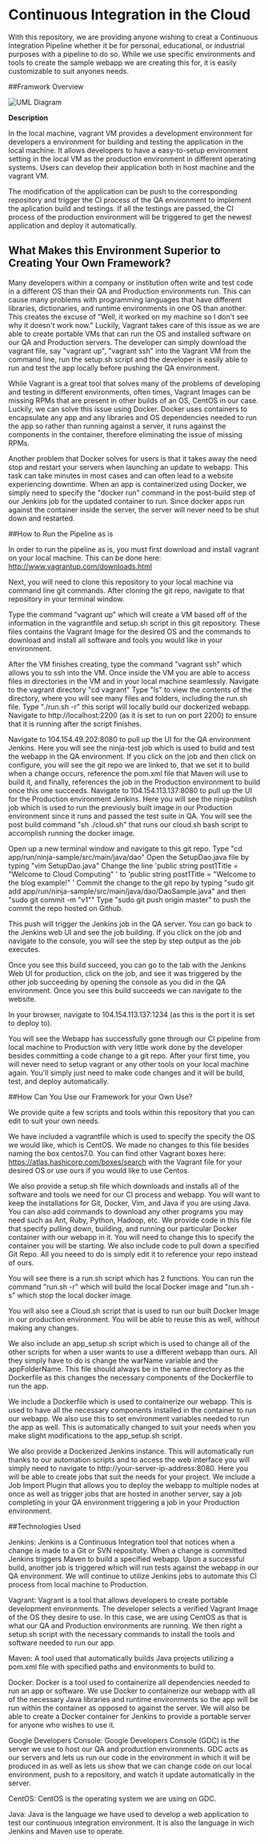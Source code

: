 # Continuous Integration in the Cloud

With this repository, we are providing anyone wishing to creat a Continuous Integration Pipeline whether it be for personal, educational, or industrial purposes with a pipeline to do so.  While we use specific environments and tools to create the sample webapp we are creating this for, it is easily customizable to suit anyones needs.


##Framwork Overview

![UML Diagram](https://raw.githubusercontent.com/BU-EC500-SP15/cloud-int/master/Overview.png)

<b>Description</b>

In the local machine, vagrant VM provides a development environment for developers a environment for building and testing the application in the local machine. It allows developers to have a easy-to-setup environment setting in the local VM as the production environment in different operating systems. Users can develop their application both in host machine and the vagrant VM. 

The modification of the application can be push to the corresponding repository and trigger the CI process of the QA environment to implement the aplication build and testings. If all the testings are passed, the CI process of the production environment will be triggered to get the newest application and deploy it automatically.

## What Makes this Environment Superior to Creating Your Own Framework?

Many developers within a company or institution often write and test code in a different OS than their QA and Production environments run.  This can cause many problems with programming languages that have different libraries, dictionaries, and runtime environments in one OS than another.  This creates the excuse of "Well, it worked on my machine so I don't see why it doesn't work now."  Luckily, Vagrant takes care of this issue as we are able to create portable VMs that can run the OS and installed software on our QA and Production servers.  The developer can simply download the vagrant file, say "vagrant up", "vagrant ssh" into the Vagrant VM from the command line, run the setup.sh script and the developer is easily able to run and test the app locally before pushing the QA environment.

While Vagrant is a great tool that solves many of the problems of developing and testing in different environments, often times, Vagrant Images can be missing RPMs that are present in other builds of an OS, CentOS in our case.  Luckily, we can solve this issue using Docker.  Docker uses containers to encapsulate any app and any libraries and OS dependencies needed to run the app so rather than running against a server, it runs against the components in the container, therefore eliminating the issue of missing RPMs.

Another problem that Docker solves for users is that it takes away the need stop and restart your servers when launching an update to webapp.  This task can take minutes in most cases and can often lead to a website experiencing downtime.  When an app is containerized using Docker, we simply need to specify the "docker run" command in the post-build step of our Jenkins job for the updated container to run.  Since docker apps run against the container inside the server, the server will never need to be shut down and restarted.

##How to Run the Pipeline as is

In order to run the pipeline as is, you must first download and install vagrant on your local machine.  This can be done here: http://www.vagrantup.com/downloads.html

Next, you will need to clone this repository to your local machine via command line git commands.
After cloning the git repo, navigate to that repository in your terminal window.

Type the command "vagrant up" which will create a VM based off of the information in the vagrantfile and setup.sh script in this git repository.  These files contains the Vagrant Image for the desired OS and the commands to download and install all software and tools you would like in your environment.

After the VM finishes creating, type the command "vagrant ssh" which allows you to ssh into the VM.  Once inside the VM you are able to access files in directories in the VM and in your local machine seamlessly.
Navigate to the vagrant directory "cd vagrant"
Type "ls" to view the contents of the directory, where you will see many files and folders, including the run.sh file.
Type "./run.sh -r" this script will locally build our dockerized webapp.
Navigate to http://localhost:2200 (as it is set to run on port 2200) to ensure that it is running after the script finishes.

Navigate to 104.154.49.202:8080 to pull up the UI for the QA environment Jenkins.
Here you will see the ninja-test job which is used to build and test the webapp in the QA environment.  If you click on the job and then click on configure, you will see the git repo we are linked to, that we set it to build when a change occurs, reference the pom.xml file that Maven will use to build it, and finally, references the job in the Production environment to build once this one succeeds.
Navigate to 104.154.113.137:8080 to pull up the UI for the Production environment Jenkins.
Here you will see the ninja-publish job which is used to run the previously built image in our Production environment since it runs and passed the test suite in QA.  You will see the post build command "sh ./cloud.sh" that runs our cloud.sh bash script to accomplish running the docker image.

Open up a new terminal window and navigate to this git repo.
Type "cd app/run/ninja-sample/src/main/java/dao"
Open the SetupDao.java file by typing "vim SetupDao.java"
Change the line 'public string post1Title = "Welcome to Cloud Computing" ' to 'public string post1Title = "Welcome to the blog example!" '
Commit the change to the git repo by typing "sudo git add app/run/ninja-sample/src/main/java/dao/DaoSample.java" and then "sudo git commit -m "v1""
Type "sudo git push origin master" to push the commit the repo hosted on Github.

This push will trigger the Jenkins job in the QA server.
You can go back to the Jenkins web UI and see the job building.  If you click on the job and navigate to the console, you will see the step by step output as the job executes.

Once you see this build succeed, you can go to the tab with the Jenkins Web UI for production, click on the job, and see it was triggered by the other job succeeding by opening the console as you did in the QA environment.  Once you see this build succeeds we can navigate to the website.

In your browser, navigate to 104.154.113.137:1234 (as this is the port it is set to deploy to).

You will see the Webapp has successfully gone through our CI pipeline from local machine to Production with very little work done by the developer besides committing a code change to a git repo.  After your first time, you will never need to setup vagrant or any other tools on your local machine again.  You'll simply just need to make code changes and it will be build, test, and deploy automatically.

##How Can You Use our Framework for your Own Use?

We provide quite a few scripts and tools within this repository that you can edit to suit your own needs.

We have included a vagrantfile which is used to specify the specify the OS we would like, which is CentOS.  We made no changes to this file besides naming the box centos7.0.  You can find other Vagrant boxes here: https://atlas.hashicorp.com/boxes/search with the Vagrant file for your desired OS or use ours if you would like to use Centos.

We also provide a setup.sh file which downloads and installs all of the software and tools we need for our CI process and webapp.  You will want to keep the installations for Git, Docker, Vim, and Java if you are using Java.  You can also add commands to download any other programs you may need such as Ant, Ruby, Python, Hadoop, etc.  We provide code in this file that specify pulling down, building, and running our particular Docker container with our webapp in it.  You will need to change this to specify the container you will be starting. We also include code to pull down a specified Git Repo.  All you neeed to do is simply edit it to reference your repo instead of ours.

You will see there is a run.sh script which has 2 functions.  You can run the command "run.sh -r" which will build the local Docker image and "run.sh -s" which stop the local docker image.

You will also see a Cloud.sh script that is used to run our built Docker Image in our production environment.  You will be able to reuse this as well, without making any changes.

We also include an app_setup.sh script which is used to change all of the other scripts for when a user wants to use a different webapp than ours.  All they simply have to do is change the warName variable and the appFolderName.  This file should always be in the same directory as the Dockerfile as this changes the necessary components of the Dockerfile to run the app.

We include a Dockerfile which is used to containerize our webapp.  This is used to have all the necessary components installed in the container to run our webapp.  We also use this to set environment variables needed to run the app as well.  This is automatically changed to suit your needs when you make slight modifications to the app_setup.sh script.

We also provide a Dockerized Jenkins instance.  This will automatically run thanks to our automation scripts and to access the web interface you will simply need to navigate to http://your-server-ip-address:8080.  Here you will be able to create jobs that suit the needs for your project.  We include a Job Import Plugin that allows you to deploy the webapp to multiple nodes at once as well as trigger jobs that are hosted in another server, say a job completing in your QA environment triggering a job in your Production environment.

##Technologies Used

Jenkins:
Jenkins is a Continuous Integration tool that notices when a change is made to a Git or SVN repositoty. When a change is committed Jenkins triggers Maven to build a specified webapp.  Upon a successful build, another job is triggered which will run tests against the webapp in our QA environment.  We will continue to utilize Jenkins jobs to automate this CI process from local machine to Production.

Vagrant:
Vagrant is a tool that allows developers to create portable development environments.  The developer selects a verified Vagrant Image of the OS they desire to use.  In this case, we are using CentOS as that is what our QA and Production environments are running.  We then right a setup.sh script with the necessary commands to install the tools and software needed to run our app.

Maven:
A tool used that automatically builds Java projects utilizing a pom.xml file with specified paths and environments to build to.

Docker:
Docker is a tool used to containerize all dependencies needed to run an app or software.  We use Docker to containerize our webapp with all of the necessary Java libraries and runtime environments so the app will be run within the container as opposed to against the server.  We will also be able to create a Docker container for Jenkins to provide a portable server for anyone who wishes to use it.

Google Developers Console:
Google Developers Console (GDC) is the server we use to host our QA and production environments. GDC acts as our servers and lets us run our code in the environment in which it will be produced in as well as lets us show that we can change code on our local environment, push to a repository, and watch it update automatically in the server.

CentOS:
CentOS is the operating system we are using on GDC.

Java:
Java is the language we have used to develop a web application to test our continuous integration environment. It is also the language in wich Jenkins and Maven use to operate.

